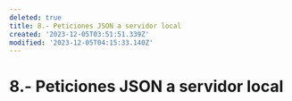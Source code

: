 ```yaml
---
deleted: true
title: 8.- Peticiones JSON a servidor local
created: '2023-12-05T03:51:51.339Z'
modified: '2023-12-05T04:15:33.140Z'
---
```


# 8.- Peticiones JSON a servidor local

<style>
h3 {
  font-family: 'Times New Roman', serif;
  color: SteelBlue;
}
.tit {
    text-align: center; 
    color: SteelBlue;
}
img {
  width:80%;
}
</style>


